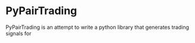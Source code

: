 # PyPairTrading
PyPairTrading is an attempt to write a python library that generates trading signals for 
